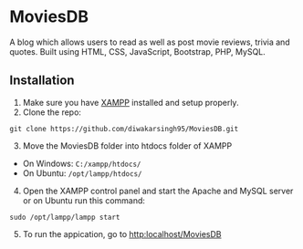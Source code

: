 # MoviesDB
A blog which allows users to read as well as post movie reviews, trivia and quotes.
Built using HTML, CSS, JavaScript, Bootstrap, PHP, MySQL.

## Installation

1. Make sure you have [XAMPP](https://www.apachefriends.org/index.html) installed and setup properly.
2. Clone the repo:
```
git clone https://github.com/diwakarsingh95/MoviesDB.git
```
3. Move the MoviesDB folder into htdocs folder of XAMPP
  - On Windows: ``` C:/xampp/htdocs/ ```
  - On Ubuntu: ``` /opt/lampp/htdocs/ ```
4. Open the XAMPP control panel and start the Apache and MySQL server or on Ubuntu run this command:
```
sudo /opt/lampp/lampp start
```
5. To run the appication, go to [http:localhost/MoviesDB]()
